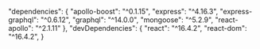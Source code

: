 "dependencies": {
    "apollo-boost": "^0.1.15",
    "express": "^4.16.3",
    "express-graphql": "^0.6.12",
    "graphql": "^14.0.0",
    "mongoose": "^5.2.9",
    "react-apollo": "^2.1.11"
  },
  "devDependencies": {
    "react": "^16.4.2",
    "react-dom": "^16.4.2",
  }